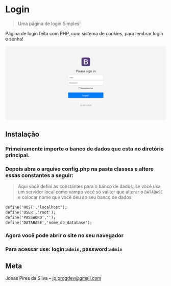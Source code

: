 # Login
> Uma página de login Simples!

Página de login feita com PHP, com sistema de cookies, para lembrar login e senha!

![](login.png)


## Instalação

### Primeiramente importe o banco de dados que esta no diretório principal.

### Depois abra o arquivo config.php na pasta classes e altere essas constantes a seguir:
  
>Aqui você defini as constantes para o banco de dados, se você usa um 
servidor local como xampp você só vai ter que alterar o `DATABASE` e 
colocar nome que você deu ao seu banco de dados
 
    define('HOST','localhost');
    define('USER','root');
    define('PASSWORD','');
    define('DATABASE','nome_do_database');

### Agora você pode abrir o site no seu navegador

### Para acessar use: login:`admin`, password:`admin`


## Meta

Jonas Pires da Silva – jp.progdev@gmail.com
